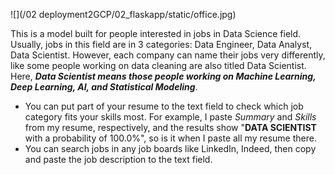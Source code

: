 ![](/02 deployment2GCP/02_flaskapp/static/office.jpg)

This is a model built for people interested in jobs in Data Science field. Usually, jobs in this field are in 3 categories: Data Engineer, Data Analyst, Data Scientist. However, each company can name their jobs very differently, like some people working on data cleaning are also titled Data Scientist. Here, ***Data Scientist means those people working on Machine Learning, Deep Learning, AI, and Statistical Modeling***. 
- You can put part of your resume to the text field to check which job category fits your skills most. For example, I paste *Summary* and *Skills* from my resume, respectively, and the results show "**DATA SCIENTIST** with a probability of 100.0%", so is it when I paste all my resume there.
- You can search jobs in any job boards like LinkedIn, Indeed, then copy and paste the job description to the text field.
